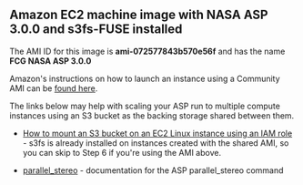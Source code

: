 ## Amazon EC2 machine image with NASA ASP 3.0.0 and s3fs-FUSE installed

The AMI ID for this image is **ami-072577843b570e56f** and has the name **FCG NASA ASP 3.0.0**

Amazon's instructions on how to launch an instance using a Community AMI can be [found here](https://docs.aws.amazon.com/AWSEC2/latest/UserGuide/finding-an-ami.html).

The links below may help with scaling your ASP run to multiple compute instances using an S3 bucket as the
backing storage shared between them.

 * [How to mount an S3 bucket on an EC2 Linux instance using an IAM role](https://medium.com/tensult/aws-how-to-mount-s3-bucket-using-iam-role-on-ec2-linux-instance-ad2afd4513ef) -
s3fs is already installed on instances created with the shared AMI, so you can skip to Step 6 if you're using the AMI above.

 * [parallel_stereo](https://stereopipeline.readthedocs.io/en/stable/tools/parallel_stereo.html) - documentation for the ASP parallel_stereo command
